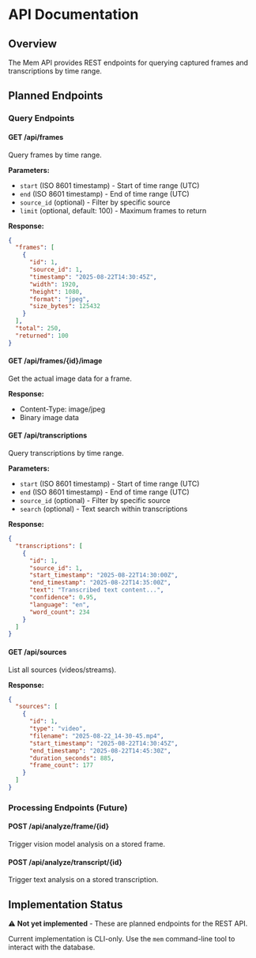 # API Documentation

## Overview

The Mem API provides REST endpoints for querying captured frames and transcriptions by time range.

## Planned Endpoints

### Query Endpoints

#### GET /api/frames
Query frames by time range.

**Parameters:**
- `start` (ISO 8601 timestamp) - Start of time range (UTC)
- `end` (ISO 8601 timestamp) - End of time range (UTC)
- `source_id` (optional) - Filter by specific source
- `limit` (optional, default: 100) - Maximum frames to return

**Response:**
```json
{
  "frames": [
    {
      "id": 1,
      "source_id": 1,
      "timestamp": "2025-08-22T14:30:45Z",
      "width": 1920,
      "height": 1080,
      "format": "jpeg",
      "size_bytes": 125432
    }
  ],
  "total": 250,
  "returned": 100
}
```

#### GET /api/frames/{id}/image
Get the actual image data for a frame.

**Response:**
- Content-Type: image/jpeg
- Binary image data

#### GET /api/transcriptions
Query transcriptions by time range.

**Parameters:**
- `start` (ISO 8601 timestamp) - Start of time range (UTC)
- `end` (ISO 8601 timestamp) - End of time range (UTC)
- `source_id` (optional) - Filter by specific source
- `search` (optional) - Text search within transcriptions

**Response:**
```json
{
  "transcriptions": [
    {
      "id": 1,
      "source_id": 1,
      "start_timestamp": "2025-08-22T14:30:00Z",
      "end_timestamp": "2025-08-22T14:35:00Z",
      "text": "Transcribed text content...",
      "confidence": 0.95,
      "language": "en",
      "word_count": 234
    }
  ]
}
```

#### GET /api/sources
List all sources (videos/streams).

**Response:**
```json
{
  "sources": [
    {
      "id": 1,
      "type": "video",
      "filename": "2025-08-22_14-30-45.mp4",
      "start_timestamp": "2025-08-22T14:30:45Z",
      "end_timestamp": "2025-08-22T14:45:30Z",
      "duration_seconds": 885,
      "frame_count": 177
    }
  ]
}
```

### Processing Endpoints (Future)

#### POST /api/analyze/frame/{id}
Trigger vision model analysis on a stored frame.

#### POST /api/analyze/transcript/{id}
Trigger text analysis on a stored transcription.

## Implementation Status

⚠️ **Not yet implemented** - These are planned endpoints for the REST API.

Current implementation is CLI-only. Use the `mem` command-line tool to interact with the database.